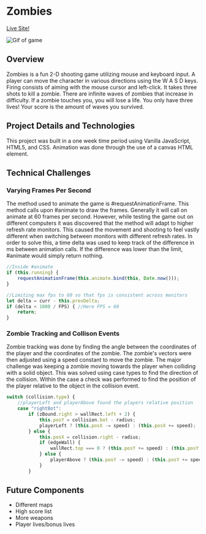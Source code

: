 # Zombies

[Live Site!](https://bcdguz.github.io/Zombies/)

![Gif of game](src/assets/images/game_demo.gif)

## Overview

Zombies is a fun 2-D shooting game utilizing mouse and keyboard input. A player can move the character in various directions using the W A S D keys. Firing consists of aiming with the mouse cursor and left-click. It takes three shots to kill a zombie. There are infinite waves of zombies that increase in difficulty. If a zombie touches you, you will lose a life. You only have three lives! Your score is the amount of waves you survived.

## Project Details and Technologies

This project was built in a one week time period using Vanilla JavaScript, HTML5, and CSS. Animation was done through the use of a canvas HTML element.

## Technical Challenges

### Varying Frames Per Second

The method used to animate the game is #requestAnimationFrame. This method calls upon #animate to draw the frames. Generally it will call on animate at 60 frames per second. However, while testing the game out on different computers it was discovered that the method will adapt to higher refresh rate monitors. This caused the movement and shooting to feel vastly different when switching between monitors with different refresh rates. In order to solve this, a time delta was used to keep track of the difference in ms between animation calls. If the difference was lower than the limit, #animate would simply return nothing.

``` javascript
//Inside #animate
if (this.running) {
    requestAnimationFrame(this.animate.bind(this, Date.now()));
}

//Limiting max fps to 60 so that fps is consistent across monitors
let delta = curr - this.prevDelta;
if (delta < 1000 / FPS) { //Here FPS = 60
    return;
}
```

### Zombie Tracking and Collison Events

Zombie tracking was done by finding the angle between the coordinates of the player and the coordinates of the zombie. The zombie's vectors were then adjusted using a speed constant to move the zombie. The major challenge was keeping a zombie moving towards the player when colliding with a solid object. This was solved using case types to find the direction of the collision. Within the case a check was performed to find the position of the player relative to the object in the collision event.

``` javascript
switch (collision.type) {
    //playerLeft and playerAbove found the players relative position
    case "rightBot":
        if (zBound.right > wallRect.left + 2) {
            this.posY = collision.bot - radius;
            playerLeft ? (this.posX -= speed) : (this.posX += speed);
        } else {
            this.posX = collision.right - radius;
            if (edgeWall) {
                wallRect.top === 0 ? (this.posY += speed) : (this.posY -= speed);
            } else {
                playerAbove ? (this.posY -= speed) : (this.posY += speed);
            }
        }
```


## Future Components
+ Different maps
+ High score list
+ More weapons
+ Player lives/bonus lives
